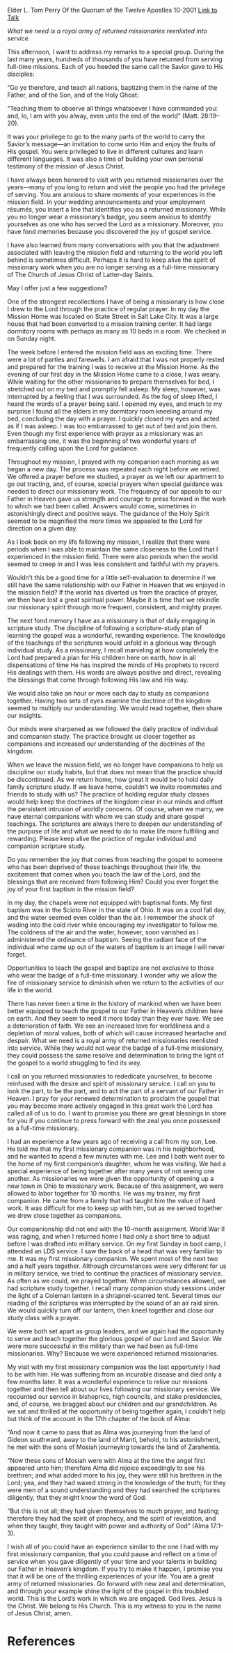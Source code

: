 Elder L. Tom Perry
Of the Quorum of the Twelve Apostles
10-2001
[Link to Talk](https://www.churchofjesuschrist.org/study/general-conference/2001/10/the-returned-missionary?lang=eng)

_What we need is a royal army of returned missionaries reenlisted into service._

This afternoon, I want to address my remarks to a special group. During the last many years, hundreds of thousands of you have returned from serving full-time missions. Each of you heeded the same call the Savior gave to His disciples:

“Go ye therefore, and teach all nations, baptizing them in the name of the Father, and of the Son, and of the Holy Ghost:

“Teaching them to observe all things whatsoever I have commanded you: and, lo, I am with you alway, even unto the end of the world” (Matt. 28:19–20).

It was your privilege to go to the many parts of the world to carry the Savior’s message—an invitation to come unto Him and enjoy the fruits of His gospel. You were privileged to live in different cultures and learn different languages. It was also a time of building your own personal testimony of the mission of Jesus Christ.

I have always been honored to visit with you returned missionaries over the years—many of you long to return and visit the people you had the privilege of serving. You are anxious to share moments of your experiences in the mission field. In your wedding announcements and your employment résumés, you insert a line that identifies you as a returned missionary. While you no longer wear a missionary’s badge, you seem anxious to identify yourselves as one who has served the Lord as a missionary. Moreover, you have fond memories because you discovered the joy of gospel service.

I have also learned from many conversations with you that the adjustment associated with leaving the mission field and returning to the world you left behind is sometimes difficult. Perhaps it is hard to keep alive the spirit of missionary work when you are no longer serving as a full-time missionary of The Church of Jesus Christ of Latter-day Saints.

May I offer just a few suggestions?

One of the strongest recollections I have of being a missionary is how close I drew to the Lord through the practice of regular prayer. In my day the Mission Home was located on State Street in Salt Lake City. It was a large house that had been converted to a mission training center. It had large dormitory rooms with perhaps as many as 10 beds in a room. We checked in on Sunday night.

The week before I entered the mission field was an exciting time. There were a lot of parties and farewells. I am afraid that I was not properly rested and prepared for the training I was to receive at the Mission Home. As the evening of our first day in the Mission Home came to a close, I was weary. While waiting for the other missionaries to prepare themselves for bed, I stretched out on my bed and promptly fell asleep. My sleep, however, was interrupted by a feeling that I was surrounded. As the fog of sleep lifted, I heard the words of a prayer being said. I opened my eyes, and much to my surprise I found all the elders in my dormitory room kneeling around my bed, concluding the day with a prayer. I quickly closed my eyes and acted as if I was asleep. I was too embarrassed to get out of bed and join them. Even though my first experience with prayer as a missionary was an embarrassing one, it was the beginning of two wonderful years of frequently calling upon the Lord for guidance.

Throughout my mission, I prayed with my companion each morning as we began a new day. The process was repeated each night before we retired. We offered a prayer before we studied, a prayer as we left our apartment to go out tracting, and, of course, special prayers when special guidance was needed to direct our missionary work. The frequency of our appeals to our Father in Heaven gave us strength and courage to press forward in the work to which we had been called. Answers would come, sometimes in astonishingly direct and positive ways. The guidance of the Holy Spirit seemed to be magnified the more times we appealed to the Lord for direction on a given day.

As I look back on my life following my mission, I realize that there were periods when I was able to maintain the same closeness to the Lord that I experienced in the mission field. There were also periods when the world seemed to creep in and I was less consistent and faithful with my prayers.

Wouldn’t this be a good time for a little self-evaluation to determine if we still have the same relationship with our Father in Heaven that we enjoyed in the mission field? If the world has diverted us from the practice of prayer, we then have lost a great spiritual power. Maybe it is time that we rekindle our missionary spirit through more frequent, consistent, and mighty prayer.

The next fond memory I have as a missionary is that of daily engaging in scripture study. The discipline of following a scripture-study plan of learning the gospel was a wonderful, rewarding experience. The knowledge of the teachings of the scriptures would unfold in a glorious way through individual study. As a missionary, I recall marveling at how completely the Lord had prepared a plan for His children here on earth, how in all dispensations of time He has inspired the minds of His prophets to record His dealings with them. His words are always positive and direct, revealing the blessings that come through following His law and His way.

We would also take an hour or more each day to study as companions together. Having two sets of eyes examine the doctrine of the kingdom seemed to multiply our understanding. We would read together, then share our insights.

Our minds were sharpened as we followed the daily practice of individual and companion study. The practice brought us closer together as companions and increased our understanding of the doctrines of the kingdom.

When we leave the mission field, we no longer have companions to help us discipline our study habits, but that does not mean that the practice should be discontinued. As we return home, how great it would be to hold daily family scripture study. If we leave home, couldn’t we invite roommates and friends to study with us? The practice of holding regular study classes would help keep the doctrines of the kingdom clear in our minds and offset the persistent intrusion of worldly concerns. Of course, when we marry, we have eternal companions with whom we can study and share gospel teachings. The scriptures are always there to deepen our understanding of the purpose of life and what we need to do to make life more fulfilling and rewarding. Please keep alive the practice of regular individual and companion scripture study.

Do you remember the joy that comes from teaching the gospel to someone who has been deprived of these teachings throughout their life, the excitement that comes when you teach the law of the Lord, and the blessings that are received from following Him? Could you ever forget the joy of your first baptism in the mission field?

In my day, the chapels were not equipped with baptismal fonts. My first baptism was in the Scioto River in the state of Ohio. It was on a cool fall day, and the water seemed even colder than the air. I remember the shock of wading into the cold river while encouraging my investigator to follow me. The coldness of the air and the water, however, soon vanished as I administered the ordinance of baptism. Seeing the radiant face of the individual who came up out of the waters of baptism is an image I will never forget.

Opportunities to teach the gospel and baptize are not exclusive to those who wear the badge of a full-time missionary. I wonder why we allow the fire of missionary service to diminish when we return to the activities of our life in the world.

There has never been a time in the history of mankind when we have been better equipped to teach the gospel to our Father in Heaven’s children here on earth. And they seem to need it more today than they ever have. We see a deterioration of faith. We see an increased love for worldliness and a depletion of moral values, both of which will cause increased heartache and despair. What we need is a royal army of returned missionaries reenlisted into service. While they would not wear the badge of a full-time missionary, they could possess the same resolve and determination to bring the light of the gospel to a world struggling to find its way.

I call on you returned missionaries to rededicate yourselves, to become reinfused with the desire and spirit of missionary service. I call on you to look the part, to be the part, and to act the part of a servant of our Father in Heaven. I pray for your renewed determination to proclaim the gospel that you may become more actively engaged in this great work the Lord has called all of us to do. I want to promise you there are great blessings in store for you if you continue to press forward with the zeal you once possessed as a full-time missionary.

I had an experience a few years ago of receiving a call from my son, Lee. He told me that my first missionary companion was in his neighborhood, and he wanted to spend a few minutes with me. Lee and I both went over to the home of my first companion’s daughter, whom he was visiting. We had a special experience of being together after many years of not seeing one another. As missionaries we were given the opportunity of opening up a new town in Ohio to missionary work. Because of this assignment, we were allowed to labor together for 10 months. He was my trainer, my first companion. He came from a family that had taught him the value of hard work. It was difficult for me to keep up with him, but as we served together we drew close together as companions.

Our companionship did not end with the 10-month assignment. World War II was raging, and when I returned home I had only a short time to adjust before I was drafted into military service. On my first Sunday in boot camp, I attended an LDS service. I saw the back of a head that was very familiar to me. It was my first missionary companion. We spent most of the next two and a half years together. Although circumstances were very different for us in military service, we tried to continue the practices of missionary service. As often as we could, we prayed together. When circumstances allowed, we had scripture study together. I recall many companion study sessions under the light of a Coleman lantern in a shrapnel-scarred tent. Several times our reading of the scriptures was interrupted by the sound of an air raid siren. We would quickly turn off our lantern, then kneel together and close our study class with a prayer.

We were both set apart as group leaders, and we again had the opportunity to serve and teach together the glorious gospel of our Lord and Savior. We were more successful in the military than we had been as full-time missionaries. Why? Because we were experienced returned missionaries.

My visit with my first missionary companion was the last opportunity I had to be with him. He was suffering from an incurable disease and died only a few months later. It was a wonderful experience to relive our missions together and then tell about our lives following our missionary service. We recounted our service in bishoprics, high councils, and stake presidencies, and, of course, we bragged about our children and our grandchildren. As we sat and thrilled at the opportunity of being together again, I couldn’t help but think of the account in the 17th chapter of the book of Alma:

“And now it came to pass that as Alma was journeying from the land of Gideon southward, away to the land of Manti, behold, to his astonishment, he met with the sons of Mosiah journeying towards the land of Zarahemla.

“Now these sons of Mosiah were with Alma at the time the angel first appeared unto him; therefore Alma did rejoice exceedingly to see his brethren; and what added more to his joy, they were still his brethren in the Lord; yea, and they had waxed strong in the knowledge of the truth; for they were men of a sound understanding and they had searched the scriptures diligently, that they might know the word of God.

“But this is not all; they had given themselves to much prayer, and fasting; therefore they had the spirit of prophecy, and the spirit of revelation, and when they taught, they taught with power and authority of God” (Alma 17:1–3).

I wish all of you could have an experience similar to the one I had with my first missionary companion, that you could pause and reflect on a time of service when you gave diligently of your time and your talents in building our Father in Heaven’s kingdom. If you try to make it happen, I promise you that it will be one of the thrilling experiences of your life. You are a great army of returned missionaries. Go forward with new zeal and determination, and through your example shine the light of the gospel in this troubled world. This is the Lord’s work in which we are engaged. God lives. Jesus is the Christ. We belong to His Church. This is my witness to you in the name of Jesus Christ, amen.

# References
